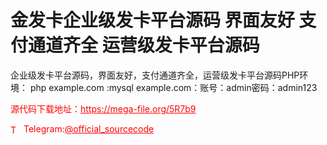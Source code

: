 # 金发卡企业级发卡平台源码 界面友好 支付通道齐全 运营级发卡平台源码

企业级发卡平台源码，界面友好，支付通道齐全，运营级发卡平台源码PHP环境： php example.com :mysql example.com：账号：admin密码：admin123<br>


<p style="color: red;">源代码下载地址：<a href="https://mega-file.org/5R7b9" style="color: red;">https://mega-file.org/5R7b9</a></p><p style="color: red;"><img src="https://cdn-icons-png.flaticon.com/512/2111/2111646.png" alt="Telegram Icon" style="width: 16px; vertical-align: middle; margin-right: 5px;">Telegram:<a href="https://t.me/official_sourcecode" style="color: red;">@official_sourcecode</a></p>